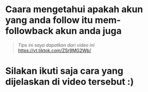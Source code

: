 # Caara mengetahui apakah akun yang anda follow itu mem-followback akun anda juga 

> *Tips ini saya dapatkan dari video ini*
> https://vt.tiktok.com/ZSr9MG2Wb/

# Silakan ikuti saja cara yang dijelaskan di video tersebut :)
